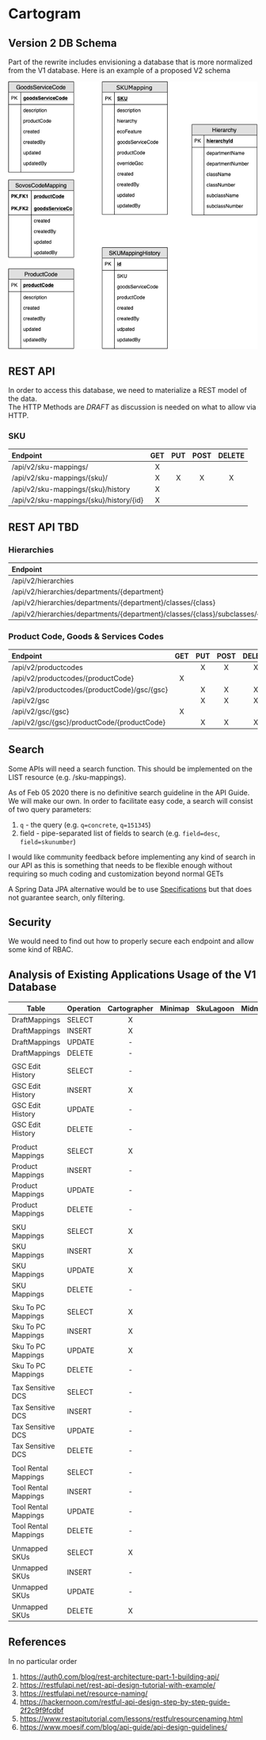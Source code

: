 # Cartogram #

## Version 2 DB Schema ##

Part of the rewrite includes envisioning a database that is more normalized from the V1 database. Here is an example of a proposed V2 schema



![V2 Model](model.png)

## REST API ## 

In order to access this database, we need to materialize a REST model of the data.  
The HTTP Methods are _DRAFT_ as discussion is needed on what to allow via HTTP.

### SKU ###

| Endpoint | GET | PUT | POST | DELETE |
|:---------|:---:|:---:|:----:|:------:|
| /api/v2/sku-mappings/ | X |   |   |   |
| /api/v2/sku-mappings/{sku}/ | X | X | X | X |
| /api/v2/sku-mappings/{sku}/history | X |   |   |   |
| /api/v2/sku-mappings/{sku}/history/{id} | X |   |   |   |

## REST API TBD ##
### Hierarchies ###

| Endpoint | GET | PUT | POST | DELETE |
|:---------|:---:|:---:|:----:|:------:|
| /api/v2/hierarchies | X |   | X |   |
| /api/v2/hierarchies/departments/{department}  | X |   | X |   |
| /api/v2/hierarchies/departments/{department}/classes/{class}  | X |   | X |   |
| /api/v2/hierarchies/departments/{department}/classes/{class}/subclasses/{subclass}  | X |   | X |   |

### Product Code,  Goods & Services Codes

| Endpoint | GET | PUT | POST | DELETE |
|:---------|:---:|:---:|:----:|:------:|
| /api/v2/productcodes |   | X | X | X |
| /api/v2/productcodes/{productCode}  | X |   |   |   |
| /api/v2/productcodes/{productCode}/gsc/{gsc}  |   | X | X | X |
| /api/v2/gsc |   | X | X | X |
| /api/v2/gsc/{gsc}  | X |   |   |   |
| /api/v2/gsc/{gsc}/productCode/{productCode} |   | X | X | X |

## Search ##

Some APIs will need a search function. This should be implemented on the LIST resource (e.g. /sku-mappings). 

As of Feb 05 2020 there is no definitive search guideline in the API Guide. We will make our own. 
In order to facilitate easy code, a search will consist of two query parameters: 
1) `q` - the query (e.g. `q=concrete`, `q=151345`)
1) field - pipe-separated list of fields to search (e.g. `field=desc`, `field=skunumber`)

I would like community feedback before implementing any kind of search in our API as this is something that needs to be flexible enough without requiring so much coding and customization beyond normal GETs

A Spring Data JPA alternative would be to use [Specifications](https://www.baeldung.com/rest-api-search-language-spring-data-specifications) but that does not guarantee search, only filtering.  

## Security ## 

We would need to find out how to properly secure each endpoint and allow some kind of RBAC. 

## Analysis of Existing Applications Usage of the V1 Database ##

| Table                | Operation | Cartographer | Minimap | SkuLagoon | MidnightMapper |
|----------------------|-----------|:------------:|:-------:|:---------:|:--------------:|
| DraftMappings        | SELECT    | X            |         |           |                |
| DraftMappings        | INSERT    | X            |         |           |                |
| DraftMappings        | UPDATE    | -            |         |           |                |
| DraftMappings        | DELETE    | -            |         |           |                |
|                      |           |              |         |           |                |
| GSC Edit History     | SELECT    | -            |         |           |                |
| GSC Edit History     | INSERT    | X            |         |           |                |
| GSC Edit History     | UPDATE    | -            |         |           |                |
| GSC Edit History     | DELETE    | -            |         |           |                |
|                      |           |              |         |           |                |
| Product Mappings     | SELECT    | X            |         |           |                |
| Product Mappings     | INSERT    | -            |         |           |                |
| Product Mappings     | UPDATE    | -            |         |           |                |
| Product Mappings     | DELETE    | -            |         |           |                |
|                      |           |              |         |           |                |
| SKU Mappings         | SELECT    | X            |         |           |                |
| SKU Mappings         | INSERT    | X            |         |           |                |
| SKU Mappings         | UPDATE    | X            |         |           |                |
| SKU Mappings         | DELETE    | -            |         |           |                |
|                      |           |              |         |           |                |
| Sku To PC Mappings   | SELECT    | X            |         |           |                |
| Sku To PC Mappings   | INSERT    | X            |         |           |                |
| Sku To PC Mappings   | UPDATE    | X            |         |           |                |
| Sku To PC Mappings   | DELETE    | -            |         |           |                |
|                      |           |              |         |           |                |
| Tax Sensitive DCS    | SELECT    | -            |         |           |                |
| Tax Sensitive DCS    | INSERT    | -            |         |           |                |
| Tax Sensitive DCS    | UPDATE    | -            |         |           |                |
| Tax Sensitive DCS    | DELETE    | -            |         |           |                |
|                      |           |              |         |           |                |
| Tool Rental Mappings | SELECT    | -            |         |           |                |
| Tool Rental Mappings | INSERT    | -            |         |           |                |
| Tool Rental Mappings | UPDATE    | -            |         |           |                |
| Tool Rental Mappings | DELETE    | -            |         |           |                |
|                      |           |              |         |           |                |
| Unmapped SKUs        | SELECT    | X            |         |           |                |
| Unmapped SKUs        | INSERT    | -            |         |           |                |
| Unmapped SKUs        | UPDATE    | -            |         |           |                |
| Unmapped SKUs        | DELETE    | X            |         |           |                |

## References ##

In no particular order

1. https://auth0.com/blog/rest-architecture-part-1-building-api/
1. https://restfulapi.net/rest-api-design-tutorial-with-example/
1. https://restfulapi.net/resource-naming/
1. https://hackernoon.com/restful-api-design-step-by-step-guide-2f2c9f9fcdbf
1. https://www.restapitutorial.com/lessons/restfulresourcenaming.html
1. https://www.moesif.com/blog/api-guide/api-design-guidelines/

